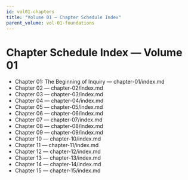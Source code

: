 ```yaml
---
id: vol01-chapters
title: "Volume 01 — Chapter Schedule Index"
parent_volume: vol-01-foundations
---
```


# Chapter Schedule Index — Volume 01

- Chapter 01: The Beginning of Inquiry — chapter-01/index.md
- Chapter 02 — chapter-02/index.md
- Chapter 03 — chapter-03/index.md
- Chapter 04 — chapter-04/index.md
- Chapter 05 — chapter-05/index.md
- Chapter 06 — chapter-06/index.md
- Chapter 07 — chapter-07/index.md
- Chapter 08 — chapter-08/index.md
- Chapter 09 — chapter-09/index.md
- Chapter 10 — chapter-10/index.md
- Chapter 11 — chapter-11/index.md
- Chapter 12 — chapter-12/index.md
- Chapter 13 — chapter-13/index.md
- Chapter 14 — chapter-14/index.md
- Chapter 15 — chapter-15/index.md

